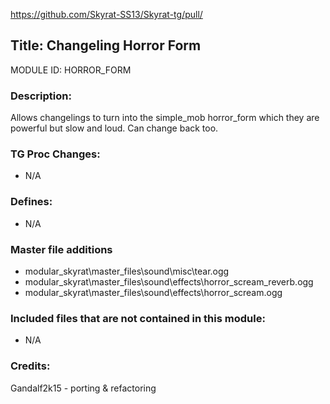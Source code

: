 https://github.com/Skyrat-SS13/Skyrat-tg/pull/<!--PR Number-->

## Title: Changeling Horror Form

MODULE ID: HORROR_FORM

### Description:

Allows changelings to turn into the simple_mob horror_form which they are powerful but slow and loud. Can change back too.

### TG Proc Changes:

- N/A

### Defines:

- N/A

### Master file additions

- modular_skyrat\master_files\sound\misc\tear.ogg
- modular_skyrat\master_files\sound\effects\horror_scream_reverb.ogg
- modular_skyrat\master_files\sound\effects\horror_scream.ogg

### Included files that are not contained in this module:

- N/A

### Credits:
Gandalf2k15 - porting & refactoring
